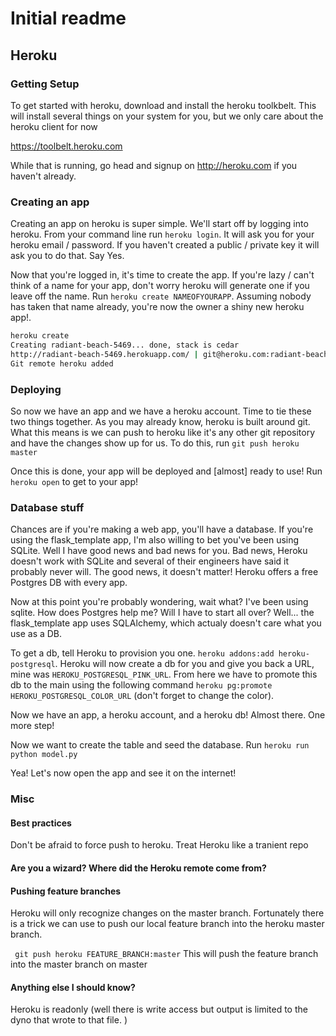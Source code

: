 # Initial readme



## Heroku

### Getting Setup

To get started with heroku, download and install the heroku toolkbelt. This will install several things on your system for you, but we only care about the heroku client for now

https://toolbelt.heroku.com

While that is running, go head and signup on  http://heroku.com if you haven't already.

### Creating an app

Creating an app on heroku is super simple.  We'll start off by logging into heroku. From your command line run `heroku login`. It will ask you for your heroku email / password. If you haven't created a public / private key it will ask you to do that. Say Yes.


Now that you're logged in, it's time to create the app. If you're lazy / can't think of a name for your app, don't worry heroku will generate one if you leave off the name. Run `heroku create NAMEOFYOURAPP`. Assuming nobody has taken that name already, you're now the owner a shiny new heroku app!.

````bash
heroku create
Creating radiant-beach-5469... done, stack is cedar
http://radiant-beach-5469.herokuapp.com/ | git@heroku.com:radiant-beach-5469.git
Git remote heroku added
````


### Deploying

So now we have an app and we have a heroku account. Time to tie these two things together. As you may already know, heroku is built around git. What this means is we can push to heroku like it's any other git repository and have the changes show up for us. To do this, run `git push heroku master` 

Once this is done, your app will be deployed and [almost] ready to use! Run `heroku open` to get to your app!

### Database stuff
Chances are if you're making a web app, you'll have a database. If you're using the flask_template app, I'm also willing to bet you've been using SQLite. Well I have good news and bad news for you.  Bad news, Heroku doesn't work with SQLite and several of their engineers have said it probably never will. The good news, it doesn't matter! Heroku offers a free Postgres DB with every app.

Now at this point you're probably wondering, wait what? I've been using sqlite. How does Postgres help me? Will I have to start all over? Well... the flask_template app uses SQLAlchemy, which actualy doesn't care what you use as a DB.

To get a db, tell Heroku to provision you one. `heroku addons:add heroku-postgresql`. Heroku will now create a db for you and give you back a URL, mine was `HEROKU_POSTGRESQL_PINK_URL`. From here we have to promote this db to the main  using the following command `heroku pg:promote HEROKU_POSTGRESQL_COLOR_URL` (don't forget to change the color).

Now we have an app, a heroku account, and a heroku db! Almost there. One more step!

Now we want to create the table and seed the database. Run `heroku run python model.py`


Yea! Let's now open the app and see it on the internet!

### Misc

#### Best practices
Don't be afraid to force push to heroku. 
Treat Heroku like a tranient repo

#### Are you a wizard? Where did the Heroku remote come from?


#### Pushing feature branches

Heroku will only recognize changes on the master branch. Fortunately there is a trick we can use to push our local feature branch into the heroku master branch.

` git push heroku FEATURE_BRANCH:master` This will push the feature branch into the master branch on master


#### Anything else I should know?

Heroku is readonly (well there is write access but output is limited to the dyno that wrote to that file. )


